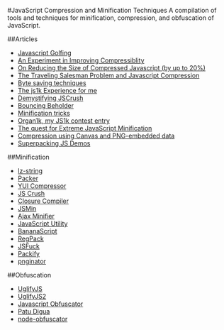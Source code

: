 #JavaScript Compression and Minification Techniques
A compilation of tools and techniques for minification, compression, and
obfuscation of JavaScript.

##Articles
* [Javascript Golfing](http://www.claudiocc.com/javascript-golfing/)
* [An Experiment in Improving Compressiblity](https://rfk.id.au/blog/entry/cromulate-improve-compressibility/)
* [On Reducing the Size of Compressed Javascript (by up to 20%)](http://timepedia.blogspot.it/2009/08/on-reducing-size-of-compressed.html)
* [The Traveling Salesman Problem and Javascript Compression](http://timepedia.blogspot.it/2009/11/traveling-salesman-problem-and.html)
* [Byte saving techniques](https://github.com/jed/140bytes/wiki/Byte-saving-techniques)
* [The js1k Experience for me](http://slides.com/zz85/the-js1k-experience#/)
* [Demystifying JSCrush](http://blog.nikhilism.com/2012/04/demystifying-jscrush.html)
* [Bouncing Beholder](http://marijnhaverbeke.nl/js1k/)
* [Minification tricks](http://qfox.nl/notes/111)
* [Organ1k, my JS1k contest entry](http://benalman.com/news/2010/08/organ1k-js1k-contest-entry/)
* [The quest for Extreme JavaScript Minification](http://thingsinjars.com/post/293/the-quest-for-extreme-javascript-minification/)
* [Compression using Canvas and PNG-embedded data](http://blog.nihilogic.dk/2008/05/compression-using-canvas-and-png.html)
* [Superpacking JS Demos](http://daeken.com/superpacking-js-demos)

##Minification
* [lz-string](https://github.com/pieroxy/lz-string/)
* [Packer](http://dean.edwards.name/packer/)
* [YUI Compressor](http://yui.github.io/yuicompressor/)
* [JS Crush](http://www.iteral.com/jscrush/)
* [Closure Compiler](http://closure-compiler.appspot.com/home)
* [JSMin](https://github.com/douglascrockford/JSMin)
* [Ajax Minifier](http://ajaxmin.codeplex.com/)
* [JavaScript Utility](http://jsutility.pjoneil.net/)
* [BananaScript](http://www.bananascript.com/)
* [RegPack](https://github.com/Siorki/RegPack)
* [JSFuck](https://github.com/aemkei/jsfuck)
* [Packify](https://github.com/cowboy/javascript-packify)
* [pnginator](https://gist.github.com/gasman/2560551)

##Obfuscation
* [UglifyJS](http://marijnhaverbeke.nl/uglifyjs)
* [UglifyJS2](https://github.com/mishoo/UglifyJS2)
* [Javascript Obfuscator](http://www.javascriptobfuscator.com/)
* [Patu Digua](http://sourceforge.net/projects/digua/)
* [node-obfuscator](https://github.com/stephenmathieson/node-obfuscator)

